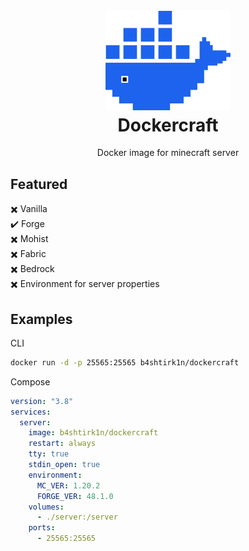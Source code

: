 <h1 align="center">
  <br>
  <img src="./dockercraft-web/src/assets/logo.svg" width="200">
  <br>
  <b>Dockercraft</b>
</h1>

<p align="center">Docker image for minecraft server
</p>

## Featured

✖️ Vanilla  
✔️ Forge  
✖️ Mohist  
✖️ Fabric  
✖️ Bedrock  
✖️ Environment for server properties

## Examples

CLI

```sh
docker run -d -p 25565:25565 b4shtirk1n/dockercraft
```

Compose

```yaml
version: "3.8"
services:
  server:
    image: b4shtirk1n/dockercraft
    restart: always
    tty: true
    stdin_open: true
    environment:
      MC_VER: 1.20.2
      FORGE_VER: 48.1.0
    volumes:
      - ./server:/server
    ports:
      - 25565:25565
```
